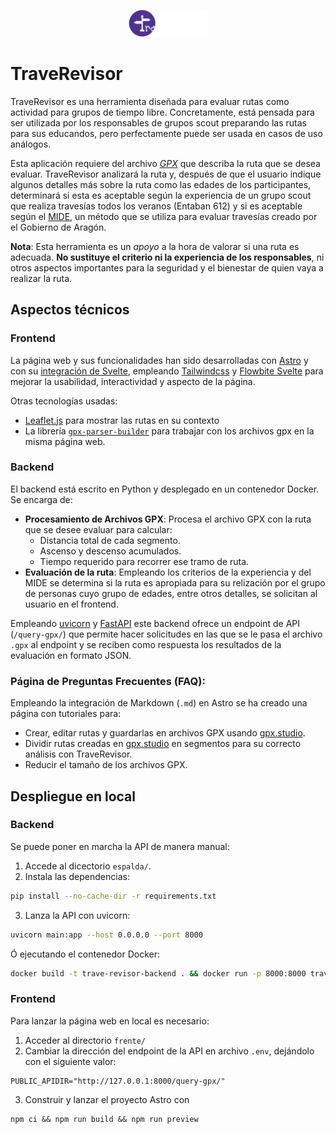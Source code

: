 <p align="center">
  <img src="frente/public/webBanner.png" alt="TraveRevisor Banner" style="max-width: 25%; height: auto;">
</p>

# TraveRevisor

TraveRevisor es una herramienta diseñada para evaluar rutas como actividad para grupos de tiempo libre. Concretamente, está pensada para ser utilizada por los responsables de grupos scout preparando las rutas para sus educandos, pero perfectamente puede ser usada en casos de uso análogos. 


Esta aplicación requiere del archivo *[GPX](https://es.wikipedia.org/wiki/GPX#:~:text=GPX%20(GPS%20Exchange%20Format)%20es%20un%20formato%20de%20datos%20XML%20ligero%20para%20el%20intercambio%20de%20datos%20GPS%20entre%20aplicaciones%20y%20servicios%20web%20en%20Internet.%20Se%20puede%20usar%20para%20describir%20puntos%20de%20paso%20(waypoints)%2C%20rutas%20(routes)%20y%20recorridos%20(tracks).)* que describa la ruta que se desea evaluar.
TraveRevisor analizará la ruta y, después de que el usuario indique algunos detalles más sobre la ruta como las edades de los participantes, determinará si esta es aceptable según la experiencia de un grupo scout que realiza travesías todos los veranos (Entaban 612) y si es aceptable según el [MIDE](https://montanasegura.com/el-mide/), un método que se utiliza para evaluar travesías creado por el Gobierno de Aragón.


**Nota**: Esta herramienta es un *apoyo* a la hora de valorar si una ruta es adecuada. **No sustituye el criterio ni la experiencia de los responsables**, ni otros aspectos importantes para la seguridad y el bienestar de quien vaya a realizar la ruta.

## Aspectos técnicos

### Frontend
La página web y sus funcionalidades han sido desarrolladas con [Astro](https://astro.build/) y con su [integración de Svelte](https://docs.astro.build/en/guides/integrations-guide/svelte/), empleando [Tailwindcss](https://tailwindcss.com/) y [Flowbite Svelte](https://flowbite-svelte.com/) para mejorar la usabilidad, interactividad y aspecto de la página.

Otras tecnologías usadas:
- [Leaflet.js](https://leafletjs.com/) para mostrar las rutas en su contexto
- La librería [`gpx-parser-builder`](https://www.npmjs.com/package/gpx-parser-builder) para trabajar con los archivos gpx en la misma página web.

### Backend
El backend está escrito en Python y desplegado en un contenedor Docker. Se encarga de:
- **Procesamiento de Archivos GPX**: Procesa el archivo GPX con la ruta que se desee evaluar para calcular:
  - Distancia total de cada segmento.
  - Ascenso y descenso acumulados.
  - Tiempo requerido para recorrer ese tramo de ruta.
- **Evaluación de la ruta**: Empleando los criterios de la experiencia y del MIDE se determina si la ruta es apropiada para su relización por el grupo de personas cuyo grupo de edades, entre otros detalles, se solicitan al usuario en el frontend.

Empleando [uvicorn](https://www.uvicorn.org/) y [FastAPI](https://fastapi.tiangolo.com/) este backend ofrece un endpoint de API (`/query-gpx/`) que permite hacer solicitudes en las que se le pasa el archivo `.gpx` al endpoint y se reciben como respuesta los resultados de la evaluación en formato JSON.


### Página de Preguntas Frecuentes (FAQ): 
Empleando la integración de Markdown (`.md`) en Astro se ha creado una página con tutoriales para:
  - Crear, editar rutas y guardarlas en archivos GPX usando [gpx.studio](https://gpx.studio).
  - Dividir rutas creadas en [gpx.studio](https://gpx.studio) en segmentos para su correcto análisis con TraveRevisor.
  - Reducir el tamaño de los archivos GPX.

## Despliegue en local

### Backend
Se puede poner en marcha la API de manera manual:
1. Accede al dicectorio `espalda/`.
2. Instala las dependencias:
  ```bash
  pip install --no-cache-dir -r requirements.txt
  ```

3. Lanza la API con uvicorn:   
  ```bash
  uvicorn main:app --host 0.0.0.0 --port 8000
  ```
Ó ejecutando el contenedor Docker:

  ```bash
  docker build -t trave-revisor-backend . && docker run -p 8000:8000 trave-revisor-backend
  ```

### Frontend
Para lanzar la página web en local es necesario:
1. Acceder al directorio `frente/`
2. Cambiar la dirección del endpoint de la API en archivo `.env`, dejándolo con el siguiente valor:
  ```
  PUBLIC_APIDIR="http://127.0.0.1:8000/query-gpx/"
  ```
3. Construir y lanzar el proyecto Astro con 
  ```
  npm ci && npm run build && npm run preview
  ```

